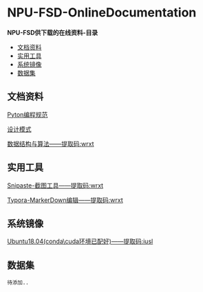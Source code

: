 # NPU-FSD-OnlineDocumentation
**NPU-FSD供下载的在线资料-目录**

  * [文档资料](#文档资料)
  * [实用工具](#实用工具)
  * [系统镜像](#系统镜像)
  * [数据集](#数据集) 

## 文档资料
 [Pyton编程规范](./python编程规范.md)

 [设计模式](./设计模式之美/README.md)

 [数据结构与算法——提取码:wrxt](https://pan.baidu.com/s/1OsTcmQ2u1d8K0a0SMmk3mQ)

## 实用工具
[Snipaste-截图工具——提取码:wrxt](https://pan.baidu.com/s/1jsHIFTit3ZWwUtXLJ0aeNA)

[Typora-MarkerDown编辑——提取码:wrxt](https://pan.baidu.com/s/1EfskHVL8XP94Ueq3EN19KQ)

## 系统镜像
 [Ubuntu18.04(conda\cuda环境已配好)——提取码:iusl](https://pan.baidu.com/s/1s-2Qxc_X5CSX2XNKstWe2A?pwd=iusl)

## 数据集

	待添加..
